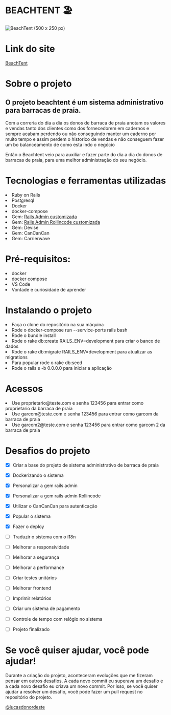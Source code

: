  # BEACHTENT 🏖 

![BeachTent (500 x 250 px)](https://user-images.githubusercontent.com/62475727/138617143-eab8a6ba-7b53-4843-97fe-0b4ba2a48726.png)



# Link do site

<a href="https://beachtent.herokuapp.com/">BeachTent</a>

# Sobre o projeto

<h2>O projeto beachtent é um sistema administrativo para barracas de praia.</h2>
<p> Com a correria do dia a dia os donos de barraca de praia anotam os valores e vendas tanto dos clientes como dos fornecedorem em cadernos e sempre acabam perdendo ou não conseguindo manter um caderno por muito tempo e assim perdem o historico de vendas e não conseguem fazer um bo balanceamento de como esta indo o negócio</p>
<p>Então o Beachtent veio para auxiliar e fazer parte do dia a dia do donos de barracas de praia, para uma melhor administração do seu negócio.</p>


# Tecnologias e ferramentas utilizadas

<li>Ruby on Rails
<li>Postgresql
<li>Docker
<li>docker-compose
<li>Gem: <a href="https://github.com/lucasdonordeste/rails_admin.git" > Rails Admin customizada </a>
<li>Gem:  <a href="https://github.com/lucasdonordeste/rollincode_custom.git">Rails Admin Rollincode customizada</a>
<li>Gem: Devise
<li>Gem: CanCanCan
<li>Gem: Carrierwave



# Pré-requisitos:

<li>docker
<li>docker compose
<li>VS Code
<li>Vontade e curiosidade de aprender


# Instalando o projeto

<li>Faça o clone do repositório na sua máquina
<li>Rode o docker-compose run --service-ports rails bash
<li>Rode o bundle install
<li>Rode o rake db:create RAILS_ENV=development para criar o banco de dados
<li>Rode o rake db:migrate RAILS_ENV=development para atualizar as migrations
<li>Para popular rode o rake db:seed
<li>Rode o rails s -b 0.0.0.0 para iniciar a aplicação


# Acessos

<li>Use proprietario@teste.com e senha 123456 para entrar como proprietario da barraca de praia
<li>Use garcom@teste.com e senha 123456 para entrar como garcom da barraca de praia
<li>Use garcom2@teste.com e senha 123456 para entrar como garcom 2 da barraca de praia

# Desafios do projeto

- [x] Criar a base do projeto de sistema administrativo de barraca de praia
- [x] Dockerizando o sistema
- [x] Personalizar a gem rails admin
- [x] Personalizar a gem rails admin Rollincode
- [x] Utilizar o CanCanCan para autenticação
- [x] Popular o sistema
- [x] Fazer o deploy
- [ ] Traduzir o sistema com o i18n
- [ ] Melhorar a responsividade
- [ ] Melhorar a segurança
- [ ] Melhorar a performance
- [ ] Criar testes unitários 
- [ ] Melhorar frontend
- [ ] Imprimir relatórios
- [ ] Criar um sistema de pagamento
- [ ] Controle de tempo com relógio no sistema
- [ ] Projeto finalizado 




# Se você quiser ajudar, você pode ajudar!

Durante a criação do projeto, aconteceram evoluções que me fizeram pensar em outros desafios.
A cada novo commit eu superava um desafio e a cada novo desafio eu criava um novo commit.
Por isso, se você quiser ajudar a resolver um desafio, você pode fazer um pull request no repositório do projeto.





<a style="align-self: center;" href="https://www.linkedin.com/in/lucasdonordeste/">@lucasdonordeste</a>


